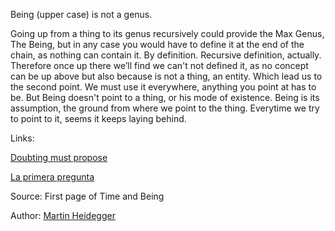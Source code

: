 Being (upper case) is not a genus. 

Going up from a thing to its genus recursively could provide the Max Genus, The Being, but in any case you would have to define it at the end of the chain, as nothing can contain it. By definition. Recursive definition, actually. 
Therefore once up there we’ll find we can't not defined it, as no concept can be up above but also because is not a thing, an entity. Which lead us to the second point.
We must use it everywhere, anything you point at has to be. But Being doesn't point to a thing, or his mode of existence. Being is its assumption, the ground from where we point to the thing. Everytime we try to point to it, seems it keeps laying behind. 


Links:

[Doubting must propose](doubting_must_propose.md)

[La primera pregunta](la_primera_pregunta.md)


Source: First page of Time and Being

Author: [Martin Heidegger](../authors/martin_heidegger.md)
